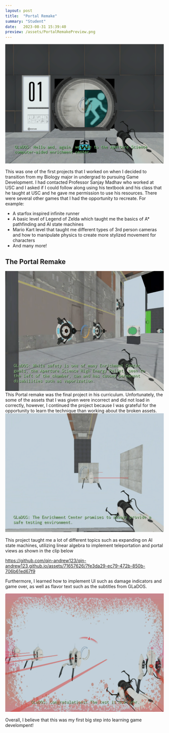 ```yaml
---
layout: post
title:  "Portal Remake"
summary: "Student"
date:   2023-08-31 15:39:40
preview: /assets/PortalRemakePreview.png
---
```


![Picture 1](/assets/PortalRemakePreview.png)

This was one of the first projects that I worked on when I decided to transition from my Biology major in undergrad to pursuing Game Development. I had contacted Professor Sanjay Madhav who worked at USC and I asked if I could follow along using his textbook and his class that he taught at USC and he gave me permission to use his resources. There were several other games that I had the opportunity to recreate. For example:
- A starfox inspired infinite runner
- A basic level of Legend of Zelda which taught me the basics of A* pathfinding and AI state machines
- Mario Kart level that taught me different types of 3rd person cameras and how to manipulate physics to create more stylized movement for characters
- And many more!


## The Portal Remake
![Picture 2](/assets/PuzzlePreview.png)
This Portal remake was the final project in his curriculum. Unfortunately, the some of the assets that I was given were incorrect and did not load in correctly, however, I continued the project because I was grateful for the opportunity to learn the technique than working about the broken assets.
![Picture 3](/assets/BrokenAssets.png)

This project taught me a lot of different topics such as expanding on AI state machines, utilizing linear algebra to implement teleportation and portal views as shown in the clip below

https://github.com/qin-andrew123/qin-andrew123.github.io/assets/71657626/7fe3da29-ec79-472b-850b-706b61ed67f9


Furthermore, I learned how to implement UI such as damage indicators and game over, as well as flavor text such as the subtitles from GLaDOS.

![Picture 4](/assets/DeadAndUI.png)

Overall, I believe that this was my first big step into learning game develompent!
